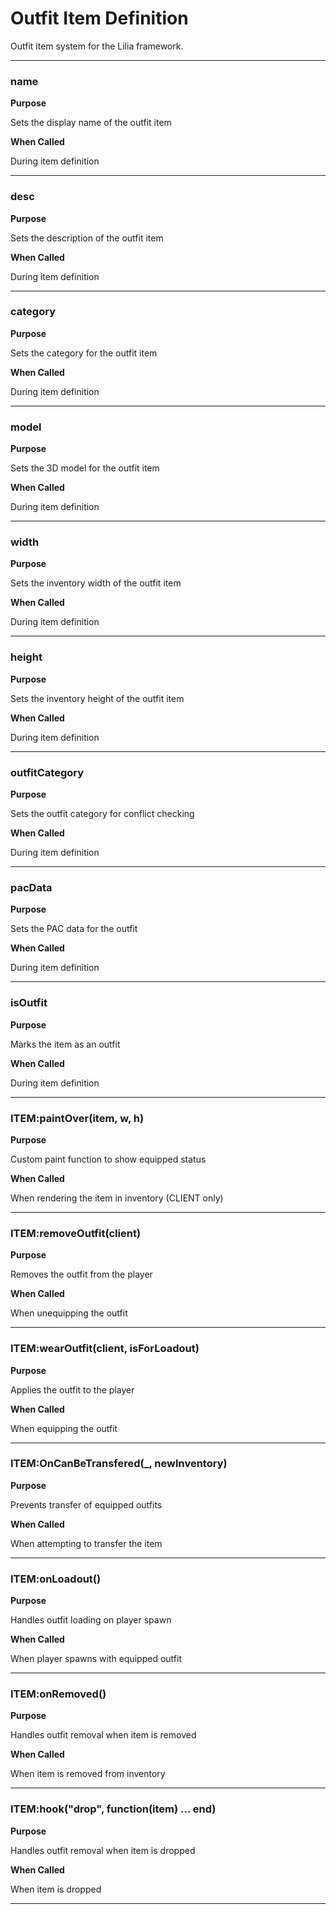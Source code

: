 # Outfit Item Definition

Outfit item system for the Lilia framework.

---

### name

**Purpose**

Sets the display name of the outfit item

**When Called**

During item definition

---

### desc

**Purpose**

Sets the description of the outfit item

**When Called**

During item definition

---

### category

**Purpose**

Sets the category for the outfit item

**When Called**

During item definition

---

### model

**Purpose**

Sets the 3D model for the outfit item

**When Called**

During item definition

---

### width

**Purpose**

Sets the inventory width of the outfit item

**When Called**

During item definition

---

### height

**Purpose**

Sets the inventory height of the outfit item

**When Called**

During item definition

---

### outfitCategory

**Purpose**

Sets the outfit category for conflict checking

**When Called**

During item definition

---

### pacData

**Purpose**

Sets the PAC data for the outfit

**When Called**

During item definition

---

### isOutfit

**Purpose**

Marks the item as an outfit

**When Called**

During item definition

---

### ITEM:paintOver(item, w, h)

**Purpose**

Custom paint function to show equipped status

**When Called**

When rendering the item in inventory (CLIENT only)

---

### ITEM:removeOutfit(client)

**Purpose**

Removes the outfit from the player

**When Called**

When unequipping the outfit

---

### ITEM:wearOutfit(client, isForLoadout)

**Purpose**

Applies the outfit to the player

**When Called**

When equipping the outfit

---

### ITEM:OnCanBeTransfered(_, newInventory)

**Purpose**

Prevents transfer of equipped outfits

**When Called**

When attempting to transfer the item

---

### ITEM:onLoadout()

**Purpose**

Handles outfit loading on player spawn

**When Called**

When player spawns with equipped outfit

---

### ITEM:onRemoved()

**Purpose**

Handles outfit removal when item is removed

**When Called**

When item is removed from inventory

---

### ITEM:hook("drop", function(item) ... end)

**Purpose**

Handles outfit removal when item is dropped

**When Called**

When item is dropped

---

